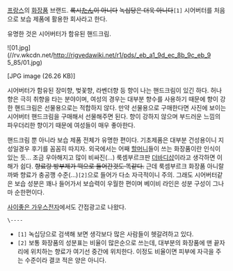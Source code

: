 [프랑스](%ED%94%84%EB%9E%91%EC%8A%A4.md)의
[화장품](%ED%99%94%EC%9E%A5%ED%92%88.md) 브랜드. <del>록시[たん](%EB%95%85.md)이
아니다</del> <del>녹십당은 더욱 아니다</del>`[1]` 시어버터를 처음으로 보습 제품에 활용한 회사라고 한다.

유명한 것은 시어버터가 함유된 핸드크림.

![01.jpg](//rv.wkcdn.net/http://rigvedawiki.net/r1/pds/_eb_a1_9d_ec_8b_9c_eb_9
5_85/01.jpg)

[JPG image (26.26 KB)]

시어버터가 함유된 장미향, 벚꽃향, 라벤더향 등 향이 나는 핸드크림이 있긴 하다. 허나 향은 극히 취향을 타는 분야이며, 여성의 경우는
대부분 향수를 사용하기 때문에 향이 강한 핸드크림은 선물용으로는 적합하지 않다. 만약 선물용으로 구매한다면 사진에 보이는 시어버터 핸드크림을
구매해서 선물해주면 된다. 향이 강하지 않으며 부드러운 느낌의 파우더리한 향이기 때문에 여성들이 매우 좋아한다.

핸드크림 뿐 아니라 보습 제품 전체가 유명한 편이다. 기초제품은 대부분 건성용이니 지성일경우 후기를 꼼꼼히 따지자. 외국에서는 어째
[할머니](%ED%95%A0%EB%A8%B8%EB%8B%88.md)들이 쓰는 화장품이란 인식이 있는 듯... 조금 우아해지고 많이
비싸진(...) 룩셈부르크판 [더바디샵](%EB%8D%94%EB%B0%94%EB%94%94%EC%83%B5.md)이라고 생각하면 이해가
쉽다. <del>향료랑 방부제가 떡으로 들어간것도 똑같다.</del> 근데 룩셈부르크 화장품 아니랄까봐 향료가 충공깽
수준(...)`[2]`으로 들어가 다소 자극적이니 주의. 그래도 시어버터같은 보습 성분은 꽤나 들어가서 보습력이 우월한 편이며 베이비 라인은
성분 구성이 그나마 순한편이다.

[사이좋은 가우스전자](%EC%82%AC%EC%9D%B4%EC%A2%8B%EC%9D%80%20%EA%B0%80%EC%9A%B0%EC%8A%A4%EC%A0%84%EC%9E%90.md)에서도 간접광고로 나왔다.

`\----`

  * `[1]` 녹십당으로 검색해 보면 생각보다 많은 사람들이 헷갈려하고 있다.
  * `[2]` 보통 화장품의 성분표는 비율이 많은순으로 쓰는데, 대부분의 화장품에 맨 끝자리에 위치하는 향료가 여기선 중간에 위치한다. 이정도 비율이면 피부에 자극을 주는 수준이라 결코 적은 양은 아니다.

